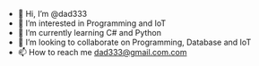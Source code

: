 - 👋 Hi, I’m @dad333
- 👀 I’m interested in Programming and IoT
- 🌱 I’m currently learning C# and Python
- 💞️ I’m looking to collaborate on Programming, Database and IoT
- 📫 How to reach me dad333@gmail.com.com

<!---
dad333/dad333 is a ✨ special ✨ repository because its `README.md` (this file) appears on your GitHub profile.
You can click the Preview link to take a look at your changes.
--->
